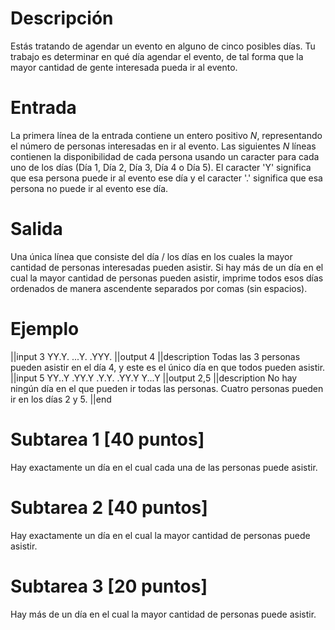 # Descripción

Estás tratando de agendar un evento en alguno de cinco posibles días. Tu trabajo es determinar en qué día agendar el evento, de tal forma que la mayor cantidad de gente interesada pueda ir al evento.

# Entrada
La primera línea de la entrada contiene un entero positivo $N$, representando el número de personas interesadas en ir al evento. Las siguientes $N$ líneas contienen la disponibilidad de cada persona usando un caracter para cada uno de los días (Día 1, Día 2, Día 3, Día 4 o Día 5). El caracter 'Y' significa que esa persona puede ir al evento ese día y el caracter '.' significa que esa persona no puede ir al evento ese día.

# Salida
Una única línea que consiste del día / los días en los cuales la mayor cantidad de personas interesadas pueden asistir. Si hay más de un día en el cual la mayor cantidad de personas pueden asistir, imprime todos esos días ordenados de manera ascendente separados por comas (sin espacios).

# Ejemplo
||input
3
YY.Y.
...Y.
.YYY.
||output
4
||description
Todas las 3 personas pueden asistir en el día 4, y este es el único día en que todos pueden asistir.
||input
5
YY..Y
.YY.Y
.Y.Y.
.YY.Y
Y...Y
||output
2,5
||description
No hay ningún día en el que pueden ir todas las personas. Cuatro personas pueden ir en los días 2 y 5.
||end

# Subtarea 1 [40 puntos]
Hay exactamente un día en el cual cada una de las personas puede asistir.

# Subtarea 2 [40 puntos]
Hay exactamente un día en el cual la mayor cantidad de personas puede asistir.

# Subtarea 3 [20 puntos]
Hay más de un día en el cual la mayor cantidad de personas puede asistir.

